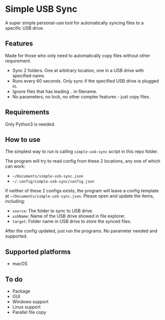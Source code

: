 # Simple USB Sync

A super simple personal-use tool for automatically syncing files to a specific USB drive.

## Features

Made for those who only need to automatically copy files without other requirement.

- Sync 2 folders. One at arbitrary location, one in a USB drive with specified name.
- Runs every 60 seconds. Only sync if the specified USB drive is plugged in.
- Ignore files that has leading `.` in filename.
- No parameters, no lock, no other complex features - just copy files.

## Requirements

Only Python3 is needed.

## How to use

The simplest way to run is calling `simple-usb-sync` script in this repo folder.

The program will try to read config from these 2 locations, any one of which can work:

- `~/Documents/simple-usb-sync.json`
- `~/.config/simple-usb-sync/config.json`

If neither of these 2 configs exists, the program will leave a config template at `~/Documents/simple-usb-sync.json`. Please open and update the items, including:

- `source`: The folder to sync to USB drive.
- `usbName`: Name of the USB drive showed in file explorer.
- `target`: Folder name in USB drive to store the synced files.

After the config updated, just run the programs. No parameter needed and supported.

## Supported platforms

- macOS

## To do

- Package
- GUI
- Windows support
- Linux support
- Parallel file copy
